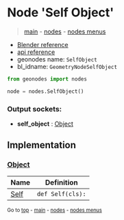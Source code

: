 # Node 'Self Object'

> [main](../structure.md) - [nodes](nodes.md) - [nodes menus](nodes_menus.md)

- [Blender reference](https://docs.blender.org/manual/en/latest/modeling/geometry_nodes/input/self_object.html)
- [api reference](https://docs.blender.org/api/current/bpy.types.GeometryNodeSelfObject.html)
- geonodes name: `SelfObject`
- bl_idname: `GeometryNodeSelfObject`

```python
from geonodes import nodes

node = nodes.SelfObject()
```

### Output sockets:

- **self_object** : [Object](Object.md)

## Implementation

### [Object](Object.md)

| Name | Definition |
|------|------------|
 | [Self](Object.md#Self-classmethod) | `def Self(cls):` |

<sub>Go to [top](#node-Self-Object) - [main](../structure.md) - [nodes](nodes.md) - [nodes menus](nodes_menus.md)</sub>


